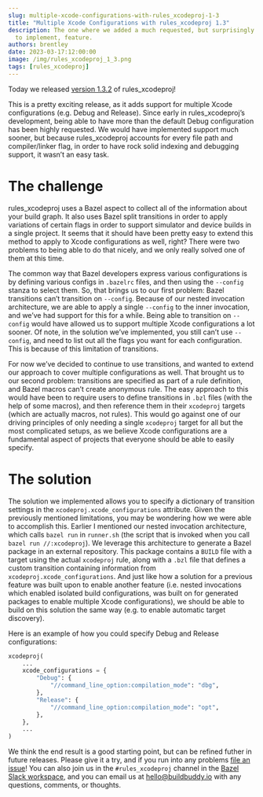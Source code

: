 ```yaml
---
slug: multiple-xcode-configurations-with-rules_xcodeproj-1-3
title: "Multiple Xcode Configurations with rules_xcodeproj 1.3"
description: The one where we added a much requested, but surprisingly difficult
  to implement, feature.
authors: brentley
date: 2023-03-17:12:00:00
image: /img/rules_xcodeproj_1_3.png
tags: [rules_xcodeproj]
---
```


Today we released [version 1.3.2][version-1.3] of rules_xcodeproj!

This is a pretty exciting release, as it adds support for multiple Xcode
configurations (e.g. Debug and Release). Since early in rules_xcodeproj’s
development, being able to have more than the default Debug configuration has
been highly requested. We would have implemented support much sooner, but
because rules_xcodeproj accounts for every file path and compiler/linker flag,
in order to have rock solid indexing and debugging support, it wasn’t an easy
task.

[version-1.3]: https://github.com/buildbuddy-io/rules_xcodeproj/releases/tag/1.3.2

<!-- truncate -->

# The challenge

rules_xcodeproj uses a Bazel aspect to collect all of the information about your
build graph. It also uses Bazel split transitions in order to apply variations
of certain flags in order to support simulator and device builds in a single
project. It seems that it should have been pretty easy to extend this method to
apply to Xcode configurations as well, right? There were two problems to being
able to do that nicely, and we only really solved one of them at this time.

The common way that Bazel developers express various configurations is by
defining various configs in `.bazelrc` files, and then using the `--config`
stanza to select them. So, that brings us to our first problem: Bazel
transitions can’t transition on `--config`. Because of our nested invocation
architecture, we are able to apply a single `--config` to the inner invocation,
and we’ve had support for this for a while. Being able to transition on
`--config` would have allowed us to support multiple Xcode configurations a lot
sooner. Of note, in the solution we’ve implemented, you still can’t use
`--config`, and need to list out all the flags you want for each configuration.
This is because of this limitation of transitions.

For now we’ve decided to continue to use transitions, and wanted to extend our
approach to cover multiple configurations as well. That brought us to our second
problem: transitions are specified as part of a rule definition, and Bazel
macros can’t create anonymous rule. The easy approach to this would have been to
require users to define transitions in `.bzl` files (with the help of some
macros), and then reference them in their `xcodeproj` targets (which are
actually macros, not rules). This would go against one of our driving principles
of only needing a single `xcodeproj` target for all but the most complicated
setups, as we believe Xcode configurations are a fundamental aspect of projects
that everyone should be able to easily specify.

# The solution

The solution we implemented allows you to specify a dictionary of transition
settings in the `xcodeproj.xcode_configurations` attribute. Given the
previously mentioned limitations, you may be wondering how we were able to
accomplish this. Earlier I mentioned our nested invocation architecture, which
calls `bazel run` in `runner.sh` (the script that is invoked when you call
`bazel run //:xcodeproj`). We leverage this architecture to generate a Bazel
package in an external repository. This package contains a `BUILD` file with a
target using the actual `xcodeproj` rule, along with a `.bzl` file that defines
a custom transition containing information from
`xcodeproj.xcode_configurations`. And just like how a solution for a previous
feature was built upon to enable another feature (i.e. nested invocations which
enabled isolated build configurations, was built on for generated packages to
enable multiple Xcode configurations), we should be able to build on this
solution the same way (e.g. to enable automatic target discovery).

Here is an example of how you could specify Debug and Release configurations:

```python
xcodeproj(
    ...
    xcode_configurations = {
        "Debug": {
            "//command_line_option:compilation_mode": "dbg",
        },
        "Release": {
            "//command_line_option:compilation_mode": "opt",
        },
    },
    ...
)
```

We think the end result is a good starting point, but can be refined futher in
future releases. Please give it a try, and if you run into any problems
[file an issue][file-an-issue]! You can also join us in the `#rules_xcodeproj`
channel in the [Bazel Slack workspace][bazel-slack], and you can email us at
[hello@buildbuddy.io](mailto:hello@buildbuddy.io) with any questions, comments, or thoughts.

[bazel-slack]: https://slack.bazel.build/
[file-an-issue]: https://github.com/buildbuddy-io/rules_xcodeproj/issues/new/choose
[issues]: https://github.com/buildbuddy-io/rules_xcodeproj/issues
